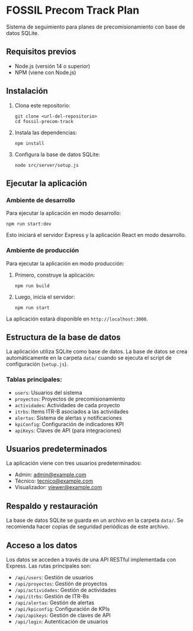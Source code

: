 
# FOSSIL Precom Track Plan

Sistema de seguimiento para planes de precomisionamiento con base de datos SQLite.

## Requisitos previos

- Node.js (versión 14 o superior)
- NPM (viene con Node.js)

## Instalación

1. Clona este repositorio:
   ```
   git clone <url-del-repositorio>
   cd fossil-precom-track
   ```

2. Instala las dependencias:
   ```
   npm install
   ```

3. Configura la base de datos SQLite:
   ```
   node src/server/setup.js
   ```

## Ejecutar la aplicación

### Ambiente de desarrollo

Para ejecutar la aplicación en modo desarrollo:

```
npm run start:dev
```

Esto iniciará el servidor Express y la aplicación React en modo desarrollo.

### Ambiente de producción

Para ejecutar la aplicación en modo producción:

1. Primero, construye la aplicación:
   ```
   npm run build
   ```

2. Luego, inicia el servidor:
   ```
   npm run start
   ```

La aplicación estará disponible en `http://localhost:3000`.

## Estructura de la base de datos

La aplicación utiliza SQLite como base de datos. La base de datos se crea automáticamente en la carpeta `data/` cuando se ejecuta el script de configuración (`setup.js`).

### Tablas principales:

- `users`: Usuarios del sistema
- `proyectos`: Proyectos de precomisionamiento
- `actividades`: Actividades de cada proyecto
- `itrbs`: Items ITR-B asociados a las actividades
- `alertas`: Sistema de alertas y notificaciones
- `kpiConfig`: Configuración de indicadores KPI
- `apiKeys`: Claves de API (para integraciones)

## Usuarios predeterminados

La aplicación viene con tres usuarios predeterminados:

- Admin: admin@example.com
- Técnico: tecnico@example.com
- Visualizador: viewer@example.com

## Respaldo y restauración

La base de datos SQLite se guarda en un archivo en la carpeta `data/`. Se recomienda hacer copias de seguridad periódicas de este archivo.

## Acceso a los datos

Los datos se acceden a través de una API RESTful implementada con Express. Las rutas principales son:

- `/api/users`: Gestión de usuarios
- `/api/proyectos`: Gestión de proyectos
- `/api/actividades`: Gestión de actividades
- `/api/itrbs`: Gestión de ITR-Bs
- `/api/alertas`: Gestión de alertas
- `/api/kpiconfig`: Configuración de KPIs
- `/api/apikeys`: Gestión de claves de API
- `/api/login`: Autenticación de usuarios
